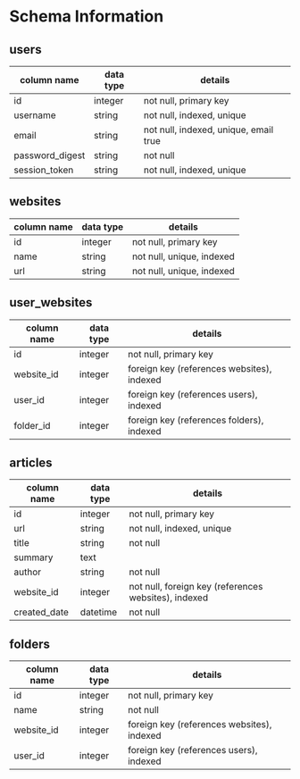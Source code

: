 # Schema Information

## users
column name     | data type | details
----------------|-----------|-----------------------
id              | integer   | not null, primary key
username        | string    | not null, indexed, unique
email           | string    | not null, indexed, unique, email true
password_digest | string    | not null
session_token   | string    | not null, indexed, unique

## websites
column name | data type | details
------------|-----------|-----------------------
id          | integer   | not null, primary key
name				| string		| not null, unique, indexed
url					| string		| not null, unique, indexed

## user_websites
column name     | data type | details
----------------|-----------|-----------------------
id              | integer   | not null, primary key
website_id  		| integer   | foreign key (references websites), indexed
user_id  		    | integer   | foreign key (references users), indexed
folder_id		    | integer		| foreign key (references folders), indexed

## articles
column name | data type | details
------------|-----------|-----------------------
id          | integer   | not null, primary key
url					| string		| not null, indexed, unique
title       | string    | not null
summary			| text  		| 
author			| string		| not null
website_id  | integer   | not null, foreign key (references websites), indexed
created_date| datetime  | not null

## folders
column name | data type | details
------------|-----------|-----------------------
id          | integer   | not null, primary key
name        | string    | not null
website_id  | integer   | foreign key (references websites), indexed
user_id     | integer   | foreign key (references users), indexed
